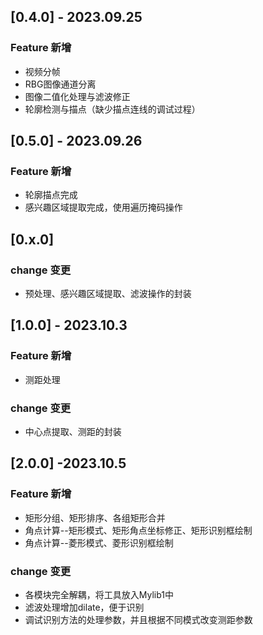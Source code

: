 ## [0.4.0] - 2023.09.25

### Feature 新增
 
 + 视频分帧
 + RBG图像通道分离
 + 图像二值化处理与滤波修正
 + 轮廓检测与描点（缺少描点连线的调试过程）

## [0.5.0] - 2023.09.26

### Feature 新增

+ 轮廓描点完成
+ 感兴趣区域提取完成，使用遍历掩码操作

## [0.x.0]

### change 变更

+ 预处理、感兴趣区域提取、滤波操作的封装

## [1.0.0]  - 2023.10.3

### Feature 新增

+ 测距处理

### change 变更

+ 中心点提取、测距的封装

## [2.0.0] -2023.10.5

### Feature 新增

+ 矩形分组、矩形排序、各组矩形合并
+ 角点计算--矩形模式、矩形角点坐标修正、矩形识别框绘制
+ 角点计算--菱形模式、菱形识别框绘制

### change 变更
+ 各模块完全解耦，将工具放入Mylib1中
+ 滤波处理增加dilate，便于识别
+ 调试识别方法的处理参数，并且根据不同模式改变测距参数